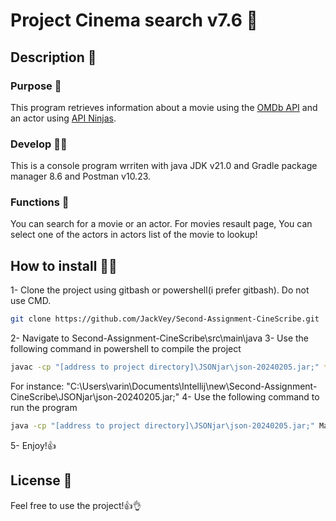 
# Project Cinema search v7.6 🎥

## Description 📝
### Purpose 🎯
This program retrieves information about a movie using the [OMDb API](https://www.omdbapi.com/) and an actor using [API Ninjas](https://api-ninjas.com).
### Develop 👨‍💻
This is a console program wrriten with java JDK v21.0 and Gradle package manager 8.6 and Postman v10.23.
### Functions 🤖
You can search for a movie or an actor. 
For movies resault page, You can select one of the actors in actors list of the movie to lookup!
## How to install 🔧🔩
1- Clone the project using gitbash or powershell(i prefer gitbash). Do not use CMD.
```sh
git clone https://github.com/JackVey/Second-Assignment-CineScribe.git
```
2- Navigate to Second-Assignment-CineScribe\src\main\java
3- Use the following command in powershell to compile the project
```sh
javac -cp "[address to project directory]\JSONjar\json-20240205.jar;" *.java
```
For instance: "C:\Users\varin\Documents\Intellij\new\Second-Assignment-CineScribe\JSONjar\json-20240205.jar;"
4- Use the following command to run the program
```sh
java -cp "[address to project directory]\JSONjar\json-20240205.jar;" Main
```
5- Enjoy!👍

## License 🪪
Feel free to use the project!👍👌
